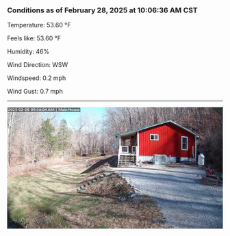 ### Conditions as of February 28, 2025 at 10:06:36 AM CST 

Temperature: 53.60 &deg;F

Feels like: 53.60 &deg;F

Humidity: 46%

Wind Direction: WSW

Windspeed: 0.2 mph

Wind Gust: 0.7 mph

---

<img src="./images/latest.jpeg"/>

